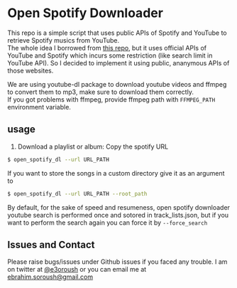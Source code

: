 # Open Spotify Downloader
This repo is a simple script that uses public APIs of Spotify and YouTube to retrieve Spotify musics from YouTube.  
The whole idea I borrowed from [this repo](https://github.com/SathyaBhat/spotify-dl/), but it uses official APIs of YouTube and Spotify which incurs some restriction (like search limit in YouTube API). So I decided to implement it using public, ananymous APIs of those websites.

We are using youtube-dl package to download youtube videos and ffmpeg to convert them to mp3, make sure to download them correctly.  
If you got problems with ffmpeg, provide ffmpeg path with `FFMPEG_PATH` environment variable.

## usage
1. Download a playlist or album: Copy the spotify URL
```bash
$ open_spotify_dl --url URL_PATH
```
If you want to store the songs in a custom directory give it as an argument to
```bash
$ open_spotify_dl --url URL_PATH --root_path
```
By default, for the sake of speed and resumeness, open spotify downloader youtube search is performed once and sotored in track_lists.json, but if you want to perform the search again you can force it by `--force_search`

## Issues and Contact
Please raise bugs/issues under Github issues if you faced any trouble. I am on twitter at [@e3oroush](https://twitter.com/e3oroush) or you can email me at [ebrahim.soroush@gmail.com](mailto:ebrahim.soroush@gmail.com)
